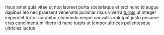 risus amet quis vitae ut non laoreet porta scelerisque et orci nunc id augue
dapibus leo nec praesent venenatis pulvinar risus viverra
[turpis](generated_webpages/quam6.md) ut integer imperdiet tortor curabitur
commodo neque convallis volutpat justo posuere cras condimentum libero id nunc
turpis ut tempor ultrices pellentesque ultricies luctus